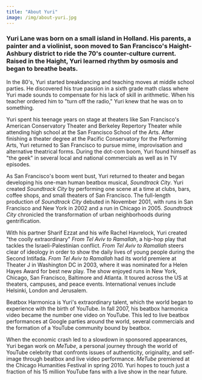 ```yaml
---
title: "About Yuri"
image: /img/about-yuri.jpg
---
```


### Yuri Lane was born on a small island in Holland. His parents, a painter and a violinist, soon moved to San Francisco's Haight-Ashbury district to ride the 70's counter-culture current. Raised in the Haight, Yuri learned rhythm by osmosis and began to breathe beats. 

In the 80's, Yuri started breakdancing and teaching moves at middle school parties. He discovered his true passion in a sixth grade math class where Yuri made sounds to compensate for his lack of skill in arithmetic. When his teacher ordered him to "turn off the radio," Yuri knew that he was on to something. 

Yuri spent his teenage years on stage at theaters like San Francisco's American Conservatory Theater and Berkeley Repertory Theater while attending high school at the San Francisco School of the Arts. After finishing a theater degree at the Pacific Conservatory for the Performing Arts, Yuri returned to San Francisco to pursue mime, improvisation and alternative theatrical forms. During the dot-com boom, Yuri found himself as "the geek" in several local and national commercials as well as in TV episodes. 

As San Francisco's boom went bust, Yuri returned to theater and began developing his one-man human beatbox musical, _Soundtrack City_. Yuri created _Soundtrack City_ by performing one scene at a time at clubs, bars, coffee shops, and small theaters of San Francisco. The full-length production of _Soundtrack City_ debuted in November 2001, with runs in San Francisco and New York in 2002 and a run in Chicago in 2005. _Soundtrack City_ chronicled the transformation of urban neighborhoods during gentrification. 

With his partner Sharif Ezzat and his wife Rachel Havrelock, Yuri created "the coolly extraordinary" _From Tel Aviv to Ramallah_, a hip-hop play that tackles the Israeli-Palestinian conflict. _From Tel Aviv to Ramallah_ steers clear of ideology in order to show the daily lives of young people during the Second Intifada. _From Tel Aviv to Ramallah_ had its world premiere at Theater J in Washington DC in 2003, where it was nominated for a Helen Hayes Award for best new play. The show enjoyed runs in New York, Chicago, San Francisco, Baltimore and Atlanta. It toured across the US at theaters, campuses, and peace events. International venues include Helsinki, London and Jerusalem. 

Beatbox Harmonica is Yuri's extraordinary talent, which the world began to experience with the birth of YouTube. In fall 2007, his beatbox harmonica video became the number one video on YouTube. This led to live beatbox performances at Google parties around the world, several commercials and the formation of a YouTube community bound by beatbox. 

When the economic crash led to a slowdown in sponsored appearances, Yuri began work on _MeTube_, a personal journey through the world of YouTube celebrity that confronts issues of authenticity, originality, and self-image through beatbox and live video performance. _MeTube_ premiered at the Chicago Humanities Festival in spring 2010. Yuri hopes to touch just a fraction of his 15 million YouTube fans with a live show in the near future. 